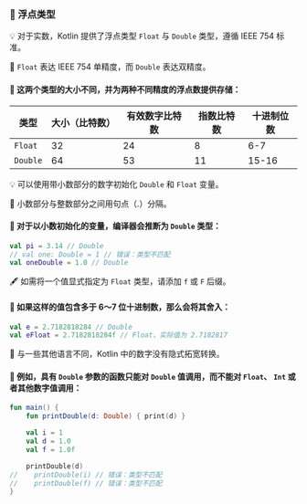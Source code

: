 ### 🌊 浮点类型

💡 对于实数，Kotlin 提供了浮点类型 `Float` 与 `Double` 类型，遵循 IEEE 754 标准。

🌊 `Float` 表达 IEEE 754 单精度，而 `Double` 表达双精度。

#### 📏 这两个类型的大小不同，并为两种不同精度的浮点数提供存储：

| 类型                | 大小（比特数） | 有效数字比特数 | 指数比特数 | 十进制位数 |
| ------------------- | -------------- | -------------- | ---------- | ---------- |
| <code>Float</code>  | 32             | 24             | 8          | 6-7        |
| <code>Double</code> | 64             | 53             | 11         | 15-16      |

💡 可以使用带小数部分的数字初始化 `Double` 和 `Float` 变量。

🔸 小数部分与整数部分之间用句点（.）分隔。

#### 🧠 对于以小数初始化的变量，编译器会推断为 `Double` 类型：

```kotlin
val pi = 3.14 // Double
// val one: Double = 1 // 错误：类型不匹配
val oneDouble = 1.0 // Double
```
🖋️ 如需将一个值显式指定为 `Float` 类型，请添加 `f` 或 `F` 后缀。

#### 🔢 如果这样的值包含多于 6～7 位十进制数，那么会将其舍入：

```kotlin
val e = 2.7182818284 // Double
val eFloat = 2.7182818284f // Float，实际值为 2.7182817
```

🔁 与一些其他语言不同，Kotlin 中的数字没有隐式拓宽转换。

#### 🚫 例如，具有 `Double` 参数的函数只能对 `Double` 值调用，而不能对 `Float`、 `Int` 或者其他数字值调用：

```kotlin
fun main() {
    fun printDouble(d: Double) { print(d) }

    val i = 1
    val d = 1.0
    val f = 1.0f

    printDouble(d)
//    printDouble(i) // 错误：类型不匹配
//    printDouble(f) // 错误：类型不匹配
}
```